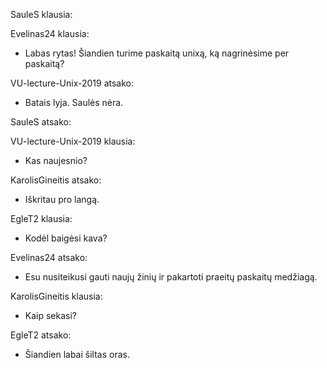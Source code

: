 
SauleS klausia:


Evelinas24 klausia:
- Labas rytas! Šiandien turime paskaitą unixą, ką nagrinėsime per paskaitą?

VU-lecture-Unix-2019 atsako:
- Batais lyja. Saulės nėra.

SauleS atsako:


VU-lecture-Unix-2019 klausia:
- Kas naujesnio?

KarolisGineitis atsako:
- Iškritau pro langą.

EgleT2 klausia:
- Kodėl baigėsi kava?

Evelinas24 atsako:
- Esu nusiteikusi gauti naujų žinių ir pakartoti praeitų paskaitų medžiagą.

KarolisGineitis klausia:
- Kaip sekasi?

EgleT2 atsako:
- Šiandien labai šiltas oras.

